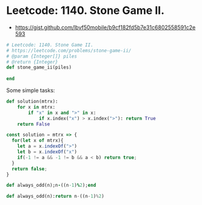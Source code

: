# Leetcode: 1140. Stone Game II.

- https://gist.github.com/lbvf50mobile/b9cf182fd5b7e31c6802558591c2e593

```Ruby
# Leetcode: 1140. Stone Game II.
# https://leetcode.com/problems/stone-game-ii/
# @param {Integer[]} piles
# @return {Integer}
def stone_game_ii(piles)
    
end
```

Some simple tasks:
```Python
def solution(mtrx):
    for x in mtrx:
        if "x" in x and ">" in x:
            if x.index("x") > x.index(">"): return True
    return False
```

```JavaScript
const solution = mtrx => {
  for(let x of mtrx){
    let a = x.indexOf(">")
    let b = x.indexOf("x")
    if(-1 != a && -1 != b && a < b) return true;
  }
  return false;
}
```
```Ruby
def always_odd(n);n-((n-1)%2);end
```

```Python
def always_odd(n):return n-((n-1)%2)
```
